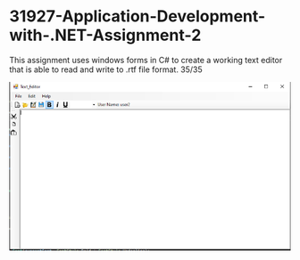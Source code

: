 # 31927-Application-Development-with-.NET-Assignment-2
This assignment uses windows forms in C# to create a working text editor that is able to read and write to .rtf file format.
35/35

![alt text](https://github.com/ImysticZ/31927-Application-Development-with-.NET-Assignment-2/blob/main/image/1.PNG?raw=true)
